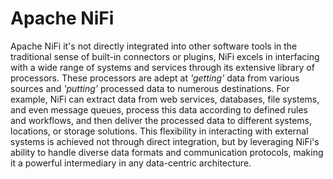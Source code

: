 # Apache NiFi

Apache NiFi it's not directly integrated into other software tools in the traditional sense of built-in connectors or plugins, NiFi excels in interfacing with a wide range of systems and services through its extensive library of processors. These processors are adept at *'getting'* data from various sources and *'putting'* processed data to numerous destinations. For example, NiFi can extract data from web services, databases, file systems, and even message queues, process this data according to defined rules and workflows, and then deliver the processed data to different systems, locations, or storage solutions. This flexibility in interacting with external systems is achieved not through direct integration, but by leveraging NiFi's ability to handle diverse data formats and communication protocols, making it a powerful intermediary in any data-centric architecture.